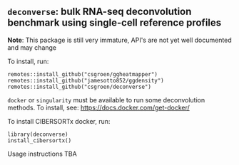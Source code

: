 ## `deconverse`: bulk RNA-seq deconvolution benchmark using single-cell reference profiles

**Note**: This package is still very immature, API's are not yet well documented and may change

To install, run:

```{r}
remotes::install_github("csgroen/ggheatmapper")
remotes::install_github("jamesotto852/ggdensity")
remotes::install_github("csgroen/deconverse")
```

`docker` or `singularity` must be available to run some deconvolution methods. To install, see: <https://docs.docker.com/get-docker/>

To install CIBERSORTx docker, run:

```{r}
library(deconverse)
install_cibersortx()
```

Usage instructions TBA

